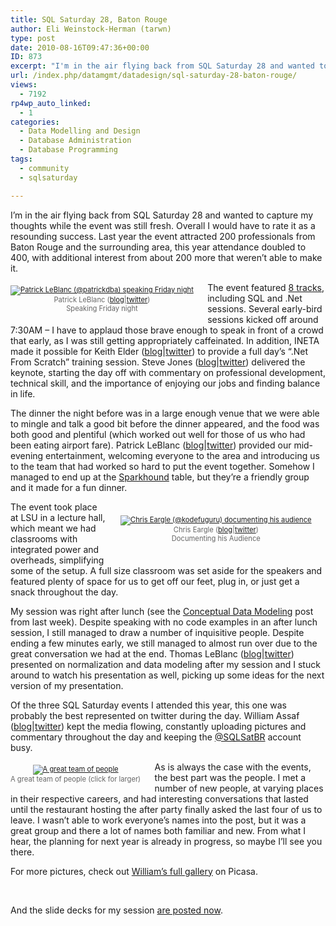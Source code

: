 ```yaml
---
title: SQL Saturday 28, Baton Rouge
author: Eli Weinstock-Herman (tarwn)
type: post
date: 2010-08-16T09:47:36+00:00
ID: 873
excerpt: "I'm in the air flying back from SQL Saturday 28 and wanted to capture my thoughts while the event was still fresh. Overall I would have to rate it as a resounding success. Last year the event attracted 200 professionals from Baton Rouge and the surrounding area, this year attendance doubled to 400, with additional interest from about 200 more that weren't able to make it."
url: /index.php/datamgmt/datadesign/sql-saturday-28-baton-rouge/
views:
  - 7192
rp4wp_auto_linked:
  - 1
categories:
  - Data Modelling and Design
  - Database Administration
  - Database Programming
tags:
  - community
  - sqlsaturday

---
```

I&#8217;m in the air flying back from SQL Saturday 28 and wanted to capture my thoughts while the event was still fresh. Overall I would have to rate it as a resounding success. Last year the event attracted 200 professionals from Baton Rouge and the surrounding area, this year attendance doubled to 400, with additional interest from about 200 more that weren&#8217;t able to make it. 

<div style="float: left; margin: .5em 2em .5em 0px; color: #666666; font-size: 80%; text-align: center;">
  <a href="http://yfrog.com/jd1bej" title="See the fullsize picture"><img src="http://tiernok.com/LTDBlog/sqlsat28_2010/patrick_leblanc.png" alt="Patrick LeBlanc (@patrickdba) speaking Friday night" /></a><br /> Patrick LeBlanc (<a href="http://sqldownsouth.blogspot.com/" title="Patrick LeBlanc's Blog">blog</a>|<a href="http://twitter.com/patrickdba" title="Patrick LeBlanc (@patrickdba) on twitter">twitter</a>)<br /> Speaking Friday night
</div>

The event featured [8 tracks][1], including SQL and .Net sessions. Several early-bird sessions kicked off around 7:30AM &#8211; I have to applaud those brave enough to speak in front of a crowd that early, as I was still getting appropriately caffeinated. In addition, INETA made it possible for Keith Elder ([blog][2]|[twitter][3]) to provide a full day&#8217;s &#8220;.Net From Scratch&#8221; training session. Steve Jones ([blog][4]|[twitter][5]) delivered the keynote, starting the day off with commentary on professional development, technical skill, and the importance of enjoying our jobs and finding balance in life. 

The dinner the night before was in a large enough venue that we were able to mingle and talk a good bit before the dinner appeared, and the food was both good and plentiful (which worked out well for those of us who had been eating airport fare). Patrick LeBlanc ([blog][6]|[twitter][7]) provided our mid-evening entertainment, welcoming everyone to the area and introducing us to the team that had worked so hard to put the event together. Somehow I managed to end up at the [Sparkhound][8] table, but they&#8217;re a friendly group and it made for a fun dinner.

<div style="float: right; margin: 2em; color: #666666; font-size: 80%; text-align: center;">
  <a href="http://yfrog.com/83a1rxj" title="See the fullsize picture"><img src="http://tiernok.com/LTDBlog/sqlsat28_2010/chris_eargle.png" alt="Chris Eargle (@kodefuguru) documenting his audience" /></a><br /> Chris Eargle (<a href="http://www.kodefuguru.com/" title="Chris Eargle's blog">blog</a>|<a href="http://twitter.com/KodefuGuru" title="Chris Eargle (@kodefuguru) on twitter">twitter</a>)<br /> Documenting his Audience
</div>

The event took place at LSU in a lecture hall, which meant we had classrooms with integrated power and overheads, simplifying some of the setup. A full size classroom was set aside for the speakers and featured plenty of space for us to get off our feet, plug in, or just get a snack throughout the day.

My session was right after lunch (see the [Conceptual Data Modeling][9] post from last week). Despite speaking with no code examples in an after lunch session, I still managed to draw a number of inquisitive people. Despite ending a few minutes early, we still managed to almost run over due to the great conversation we had at the end. Thomas LeBlanc ([blog][10]|[twitter][11]) presented on normalization and data modeling after my session and I stuck around to watch his presentation as well, picking up some ideas for the next version of my presentation.

Of the three SQL Saturday events I attended this year, this one was probably the best represented on twitter during the day. William Assaf ([blog][12]|[twitter][13]) kept the media flowing, constantly uploading pictures and commentary throughout the day and keeping the [@SQLSatBR][14] account busy. 

<div style="float: left; margin: .5em 2em .5em 0em; color: #666666; font-size: 80%; text-align: center;">
  <a href="http://yfrog.com/mcg1sp" title="See the fullsize picture"><img src="http://tiernok.com/LTDBlog/sqlsat28_2010/sqlsatteam.png" alt="A great team of people" /></a><br /> A great team of people (click for larger)
</div>

As is always the case with the events, the best part was the people. I met a number of new people, at varying places in their respective careers, and had interesting conversations that lasted until the restaurant hosting the after party finally asked the last four of us to leave. I wasn&#8217;t able to work everyone&#8217;s names into the post, but it was a great group and there a lot of names both familiar and new. From what I hear, the planning for next year is already in progress, so maybe I&#8217;ll see you there.

For more pictures, check out [William&#8217;s full gallery][15] on Picasa.
  
<br style="clear: left;" />
  
And the slide decks for my session [are posted now][16].

 [1]: http://www.sqlsaturday.com/28/schedule.aspx "Check out the full schedule"
 [2]: http://keithelder.net/blog/ "Keith Elder's blog"
 [3]: http://twitter.com/keithelder "@KeithElder on twitter"
 [4]: http://www.sqlservercentral.com/blogs/steve_jones/default.aspx "Steve Jones on SQL Server Central"
 [5]: http://twitter.com/way0utwest "Steve Jones (@way0utwest) on twitter"
 [6]: http://sqldownsouth.blogspot.com/ "Patrick LeBlanc's Blog"
 [7]: http://twitter.com/patrickdba "Patrick LeBlanc (@patrickdba) on twitter"
 [8]: http://www.sparkhound.com/ "Check out the Sparkhound website"
 [9]: /index.php/DataMgmt/DataDesign/creating-a-conceptual-data-model "Check out my pre-session post"
 [10]: http://thesmilingdba.blogspot.com/ "Thomas LeBlanc's blog"
 [11]: http://twitter.com/TheSmilingDBA "Thomas LeBlanc (@TheSmilingDBA) on twitter"
 [12]: http://sqltact.blogspot.com/ "William Assaf's blog"
 [13]: http://twitter.com/william_a_dba "William Assaf (@william_a_dba) on twitter"
 [14]: http://twitter.com/SQLSatBR "[Sorta] Official SQLSatBR Twitter account"
 [15]: http://picasaweb.google.com/willassaf/SQLSaturday28?authkey=Gv1sRgCIDCruLCuNDy4wE&feat=directlink# "William A's full Picasa Gallery"
 [16]: http://tiernok.com/presentation.php "Eli's slide decks"